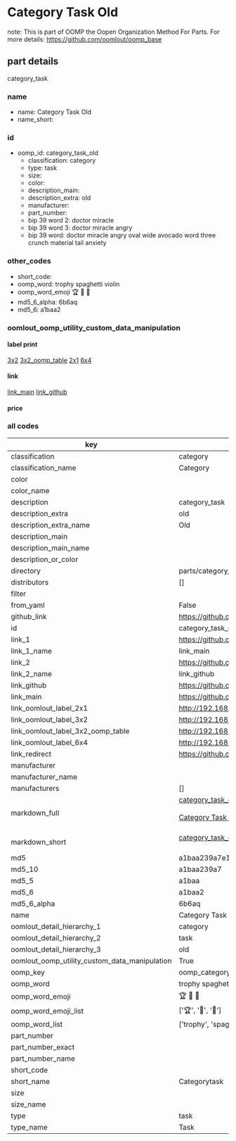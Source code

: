 # Category Task Old  

note: This is part of OOMP the Oopen Organization Method For Parts. For more details: https://github.com/oomlout/oomp_base

##  part details
  



category_task



### name
* name: Category Task Old
* name_short: 
### id
* oomp_id: category_task_old
  * classification: category
  * type: task
  * size: 
  * color: 
  * description_main: 
  * description_extra: old
  * manufacturer: 
  * part_number: 
  * bip 39 word 2: doctor miracle
  * bip 39 word 3: doctor miracle angry
  * bip 39 word: doctor miracle angry oval wide avocado word three crunch material tail anxiety

### other_codes
* short_code: 
* oomp_word: trophy spaghetti violin
* oomp_word_emoji :trophy: :spaghetti: :violin:
* md5_6_alpha: 6b6aq
* md5_6: a1baa2






### oomlout_oomp_utility_custom_data_manipulation
#### label print
[3x2](http://192.168.1.245:1112/?label=oomp%206b6aq)
[3x2_oomp_table](http://192.168.1.108:1112/?label=oomp%206b6aq)
[2x1](http://192.168.1.242:1112/?label=oomp%206b6aq)
[6x4](http://192.168.1.55:1112/?label=oomp%206b6aq)    

#### link

[link_main](https://github.com/oomlout/oomlout_oomp_version_1_messy/tree/main/parts/category_task_old) [link_github](https://github.com/oomlout/oomlout_oomp_version_1_messy/tree/main/parts/category_task_old)                             

#### price







### all codes 
| key | value |  
| --- | --- |  
| classification | category |  
| classification_name | Category |  
| color |  |  
| color_name |  |  
| description | category_task |  
| description_extra | old |  
| description_extra_name | Old |  
| description_main |  |  
| description_main_name |  |  
| description_or_color |   |  
| directory | parts/category_task_old |  
| distributors | [] |  
| filter |  |  
| from_yaml | False |  
| github_link | https://github.com/oomlout/oomlout_oomp_part_src/tree/main/parts/category_task_old |  
| id | category_task_old |  
| link_1 | https://github.com/oomlout/oomlout_oomp_version_1_messy/tree/main/parts/category_task_old |  
| link_1_name | link_main |  
| link_2 | https://github.com/oomlout/oomlout_oomp_version_1_messy/tree/main/parts/category_task_old |  
| link_2_name | link_github |  
| link_github | https://github.com/oomlout/oomlout_oomp_version_1_messy/tree/main/parts/category_task_old |  
| link_main | https://github.com/oomlout/oomlout_oomp_version_1_messy/tree/main/parts/category_task_old |  
| link_oomlout_label_2x1 | http://192.168.1.242:1112/?label=oomp%206b6aq |  
| link_oomlout_label_3x2 | http://192.168.1.245:1112/?label=oomp%206b6aq |  
| link_oomlout_label_3x2_oomp_table | http://192.168.1.108:1112/?label=oomp%206b6aq |  
| link_oomlout_label_6x4 | http://192.168.1.55:1112/?label=oomp%206b6aq |  
| link_redirect | https://github.com/oomlout/oomlout_oomp_version_1_messy/tree/main/parts/category_task_old |  
| manufacturer |  |  
| manufacturer_name |  |  
| manufacturers | [] |  
| markdown_full | [category_task_old](none)<br>[](none)<br>[Category Task Old](none)<br><br> |  
| markdown_short | [category_task_old](none)<br><br> |  
| md5 | a1baa239a7e11fac3ffd59da11e35a02 |  
| md5_10 | a1baa239a7 |  
| md5_5 | a1baa |  
| md5_6 | a1baa2 |  
| md5_6_alpha | 6b6aq |  
| name | Category Task Old |  
| oomlout_detail_hierarchy_1 | category |  
| oomlout_detail_hierarchy_2 | task |  
| oomlout_detail_hierarchy_3 | old |  
| oomlout_oomp_utility_custom_data_manipulation | True |  
| oomp_key | oomp_category_task_old |  
| oomp_word | trophy spaghetti violin |  
| oomp_word_emoji | :trophy: :spaghetti: :violin: |  
| oomp_word_emoji_list | [':trophy:', ':spaghetti:', ':violin:'] |  
| oomp_word_list | ['trophy', 'spaghetti', 'violin'] |  
| part_number |  |  
| part_number_exact |  |  
| part_number_name |  |  
| short_code |  |  
| short_name | Categorytask |  
| size |  |  
| size_name |  |  
| type | task |  
| type_name | Task |  
